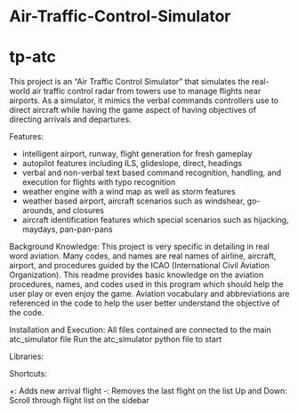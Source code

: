 # Air-Traffic-Control-Simulator
# tp-atc

This project is an “Air Traffic Control Simulator” that simulates the real-world air traffic control radar from towers use to manage flights near airports. As a simulator, it mimics the verbal commands controllers use to direct aircraft while having the game aspect of having objectives of directing arrivals and departures. 

Features:
- intelligent airport, runway, flight generation for fresh gameplay
- autopilot features including ILS, glideslope, direct, headings
- verbal and non-verbal text based command recognition, handling, and execution for flights with  typo recognition
- weather engine with a wind map as well as storm features
- weather based airport, aircraft scenarios such as windshear, go-arounds, and closures
- aircraft identification features which special scenarios such as hijacking, maydays, pan-pan-pans

Background Knowledge:
This project is very specific in detailing in real word aviation. Many codes, and names are real names of airline, aircraft, airport, and procedures guided by the ICAO (International Civil Aviation Organization). This readme provides basic knowledge on the aviation procedures, names, and codes used in this program which should help the user play or even enjoy the game. Aviation vocabulary and abbreviations are referenced in the code to help the user better understand the objective of the code.

Installation and Execution:
All files contained are connected to the main atc_simulator file
Run the atc_simulator python file to start

Libraries:

Shortcuts:

+: Adds new arrival flight
-: Removes the last flight on the list
Up and Down: Scroll through flight list on the sidebar
